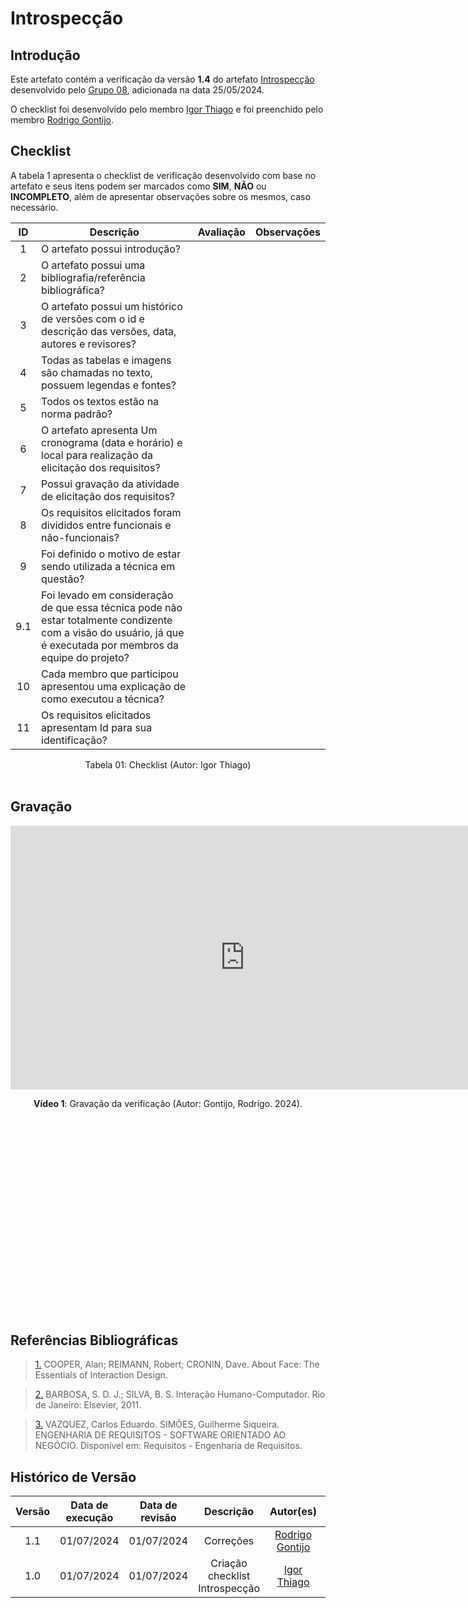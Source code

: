 # Introspecção

## Introdução

Este artefato contém a verificação da versão **1.4** do artefato [Introspecção](https://requisitos-de-software.github.io/2024.1-Consumidor.gov/Elicita%C3%A7%C3%A3o/introspec/) desenvolvido pelo [Grupo 08](https://requisitos-de-software.github.io/2024.1-Consumidor.gov/), adicionada na data 25/05/2024.

O checklist foi desenvolvido pelo membro [Igor Thiago](https://github.com/alladin51) e foi preenchido pelo membro [Rodrigo Gontijo](https://github.com/rodrigogontijoo).

## Checklist

A tabela 1 apresenta o checklist de verificação desenvolvido com base no artefato e seus itens podem ser marcados como **SIM**, **NÃO** ou **INCOMPLETO**, além de apresentar observações sobre os mesmos, caso necessário.

| ID | Descrição | Avaliação | Observações |
|:---:|------------------------------------------------------------------------------------------------------|:--------:|:-------------------------:|
| 1 | O artefato possui introdução? |  | |
| 2 | O artefato possui uma bibliografia/referência bibliográfica? | | |
| 3 | O artefato possui um histórico de versões com o id e descrição das versões, data, autores e revisores? | | |
| 4 | Todas as tabelas e imagens são chamadas no texto, possuem legendas e fontes? | | |
| 5 | Todos os textos estão na norma padrão? | | |
| 6 | O artefato apresenta Um cronograma (data e horário) e local para realização da elicitação dos requisitos? | | |
| 7 | Possui gravação da atividade de elicitação dos requisitos? | | |
| 8 | Os requisitos elicitados foram divididos entre funcionais e não-funcionais? | | |
| 9 | Foi definido o motivo de estar sendo utilizada a técnica em questão? | | |
| 9.1 | Foi levado em consideração de que essa técnica pode não estar totalmente condizente com a visão do usuário, já que é executada por membros da equipe do projeto? | | |
| 10 | Cada membro que participou apresentou uma explicação de como executou a técnica? |    | |
| 11 | Os requisitos elicitados apresentam Id para sua identificação? | | |

<div align="center">
<figcaption align="center">Tabela 01: Checklist (Autor: Igor Thiago)</figcaption>
</div>
<br/>

## Gravação 

<iframe width="750" height="422" src="https://www.youtube.com/embed/" title="Verificação Introspecção - Rodrigo" frameborder="0" allow="accelerometer; autoplay; clipboard-write; encrypted-media; gyroscope; picture-in-picture" allowfullscreen></iframe>

<div align="center">
<p> <b>Vídeo 1</b>: Gravação da verificação  (Autor: Gontijo, Rodrigo. 2024).</p>
</div>


<iframe width="560" height="315" src="" title="YouTube video player" frameborder="0" allow="accelerometer; autoplay; clipboard-write; encrypted-media; gyroscope; picture-in-picture; web-share" allowfullscreen></iframe>

## Referências Bibliográficas

> <a id="FTF1Ref" href="#FTF1">1.</a> COOPER, Alan; REIMANN, Robert; CRONIN, Dave. About Face: The Essentials of Interaction Design.

> <a id="FTF2Ref" href="#FTF2">2.</a> BARBOSA, S. D. J.; SILVA, B. S. Interação Humano-Computador. Rio de Janeiro: Elsevier, 2011.

> <a id="FTF2Ref" href="#FTF3">3.</a> VAZQUEZ, Carlos Eduardo. SIMÕES, Guilherme Siqueira. ENGENHARIA DE REQUISITOS - SOFTWARE ORIENTADO AO NEGÓCIO. Disponível em: Requisitos - Engenharia de Requisitos.


## Histórico de Versão

| Versão | Data de execução | Data de revisão |  Descrição                          | Autor(es)                                           | Revisor(es)                                           |
| :----: | :--------------: | :-------------: | :---------------------------------: | :-------------------------------------------------: | :---------------------------------------------------: |
| 1.1    | 01/07/2024       | 01/07/2024      | Correções  | [Rodrigo Gontijo](https://github.com/rodrigogontijoo) | [Igor Thiago](https://github.com/alladin51) |
| 1.0    | 01/07/2024       | 01/07/2024      | Criação checklist Introspecção  |  [Igor Thiago](https://github.com/alladin51) | [Rodrigo Gontijo](https://github.com/rodrigogontijoo) |
